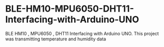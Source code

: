 # BLE-HM10-MPU6050-DHT11-Interfacing-with-Arduino-UNO
BLE HM10 , MPU6050 , DHT11  Interfacing with Arduino UNO. This project was transmitting temperature and humidity data
